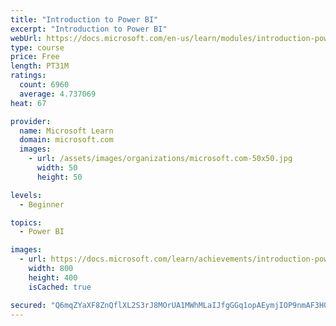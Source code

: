 ```yaml
---
title: "Introduction to Power BI"
excerpt: "Introduction to Power BI"
webUrl: https://docs.microsoft.com/en-us/learn/modules/introduction-power-bi/
type: course
price: Free
length: PT31M
ratings:
  count: 6960
  average: 4.737069
heat: 67

provider:
  name: Microsoft Learn
  domain: microsoft.com
  images:
    - url: /assets/images/organizations/microsoft.com-50x50.jpg
      width: 50
      height: 50

levels:
  - Beginner

topics:
  - Power BI

images:
  - url: https://docs.microsoft.com/learn/achievements/introduction-power-bi-social.png
    width: 800
    height: 400
    isCached: true

secured: "Q6mqZYaXF8ZnQflXL2S3rJ8MOrUA1MWhMLaIJfgGGq1opAEymjIOP9nmAF3H0ocjXJ5gAzaq1391951Lw/8YA4khXgqfb/Et2tpf9O6j/f0mzSnCjmyjieW+9mTpehNgmIYKqWAeGHVsE087Y5zqYw5FCbH9QyFBXTPLUcTscwid2AQbOmclfEnNyg6uuhoVVslfrMO5ATISiGInt89qhzwWh/OhE3zPZcVL8Fr/i9PCpiVkiGtDo0/tkNdQUAE0GhHjfWmDk8mHwyFhTJDYfTf6Np9/cg//3WhnayDdaiccqJVWsrp1vwMAIFNCFk4R2VzIeqvWWg9MIowPctjQov/hgiHX8dQvPBV094nIRDPWxf5ijuyYTac4zWStUGevY/x2v61U/VNwh1al6rIr6agP7k0llnvVAd3am3yjKf0=;SoAEs2pCAGtmV48xssy2hQ=="
---
```


